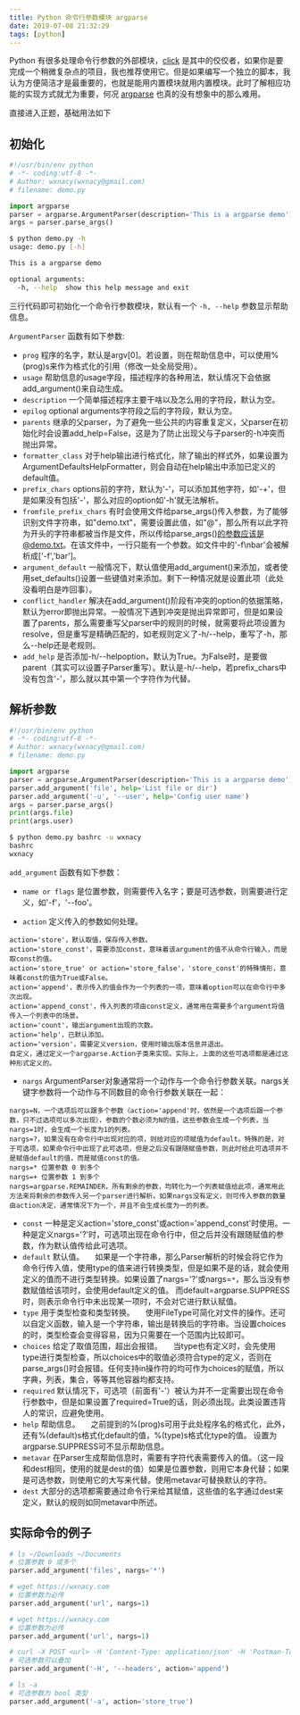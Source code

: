 ```yaml
---
title: Python 命令行参数模块 argparse
date: 2019-07-08 21:32:29
tags: [python]
---
```


Python 有很多处理命令行参数的外部模块，[click](https://github.com/pallets/click) 是其中的佼佼者，如果你是要完成一个稍微复杂点的项目，我也推荐使用它。但是如果编写一个独立的脚本，我认为方便简洁才是最重要的，也就是能用内置模块就用内置模块。此时了解相应功能的实现方式就尤为重要，何况 [argparse](https://docs.python.org/3/howto/argparse.html) 也真的没有想象中的那么难用。

<!-- more -->
<!-- toc -->

直接进入正题，基础用法如下

## 初始化

```python
#!/usr/bin/env python
# -*- coding:utf-8 -*-
# Author: wxnacy(wxnacy@gmail.com)
# filename: demo.py

import argparse
parser = argparse.ArgumentParser(description='This is a argparse demo')
args = parser.parse_args()
```

```bash
$ python demo.py -h
usage: demo.py [-h]

This is a argparse demo

optional arguments:
  -h, --help  show this help message and exit
```

三行代码即可初始化一个命令行参数模块，默认有一个 `-h, --help` 参数显示帮助信息。

`ArgumentParser` 函数有如下参数:
- `prog` 程序的名字，默认是argv[0]。若设置，则在帮助信息中，可以使用%(prog)s来作为格式化的引用（修改一处全局受用）。
- `usage` 帮助信息的usage字段，描述程序的各种用法，默认情况下会依据add_argument()来自动生成。
- `description` 一个简单描述程序主要干啥以及怎么用的字符段，默认为空。
- `epilog` optional arguments字符段之后的字符段，默认为空。
- `parents` 继承的父parser，为了避免一些公共的内容重复定义，父parser在初始化时会设置add_help=False，这是为了防止出现父与子parser的-h冲突而抛出异常。
- `formatter_class` 对于help输出进行格式化，除了输出的样式外，如果设置为ArgumentDefaultsHelpFormatter，则会自动在help输出中添加已定义的default值。
- `prefix_chars` options前的字符，默认为'-'，可以添加其他字符，如'-+'，但是如果没有包括'-'，那么对应的option如'-h'就无法解析。
- `fromfile_prefix_chars` 有时会使用文件给parse_args()传入参数，为了能够识别文件字符串，如"demo.txt"，需要设置此值，如"@"，那么所有以此字符为开头的字符串都被当作是文件，所以传给parse_args()的参数应该是@demo.txt。在该文件中，一行只能有一个参数。如文件中的'-f\nbar'会被解析成['-f','bar']。
- `argument_default` 一般情况下，默认值使用add_argument()来添加，或者使用set_defaults()设置一些键值对来添加。剩下一种情况就是设置此项（此处没看明白是咋回事）。
- `conflict_handler` 解决在add_argument()阶段有冲突的option的依据策略，默认为error即抛出异常。一般情况下遇到冲突是抛出异常即可，但是如果设置了parents，那么需要重写父parser中的规则的时候，就需要将此项设置为resolve，但是重写是精确匹配的，如老规则定义了-h/--help，重写了-h，那么--help还是老规则。
- `add_help` 是否添加-h/--helpoption，默认为True。为False时，是要做parent（其实可以设置子Parser重写）。默认是-h/--help，若prefix_chars中没有包含'-'，那么就以其中第一个字符作为代替。

## 解析参数

```python
#!/usr/bin/env python
# -*- coding:utf-8 -*-
# Author: wxnacy(wxnacy@gmail.com)
# filename: demo.py

import argparse
parser = argparse.ArgumentParser(description='This is a argparse demo')
parser.add_argument('file', help='List file or dir')
parser.add_argument('-u', '--user', help='Config user name')
args = parser.parse_args()
print(args.file)
print(args.user)
```

```bash
$ python demo.py bashrc -u wxnacy
bashrc
wxnacy
```

`add_argument` 函数有如下参数：
- `name or flags` 是位置参数，则需要传入名字；要是可选参数，则需要进行定义，如'-f'，'--foo'。

- `action` 定义传入的参数如何处理。
```
action='store'，默认取值，保存传入参数。
action='store_const'，需要添加const，意味着该argument的值不从命令行输入，而是取const的值。
action='store_true' or action='store_false'，'store_const'的特殊情形，意味着const的值为True或False。
action='append'，表示传入的值会作为一个列表的一项，意味着option可以在命令行中多次出现。
action='append_const'，传入列表的项由const定义，通常用在需要多个argument将值传入一个列表中的场景。
action='count'，输出argument出现的次数。
action='help'，已默认添加。
action='version'，需要定义version，使用时输出版本信息并退出。
自定义，通过定义一个argparse.Action子类来实现。实际上，上面的这些可选项都是通过这种形式定义的。    
```

- `nargs` ArgumentParser对象通常将一个动作与一个命令行参数关联。nargs关键字参数将一个动作与不同数目的命令行参数关联在一起：

```
nargs=N，一个选项后可以跟多个参数（action='append'时，依然是一个选项后跟一个参数，只不过选项可以多次出现），参数的个数必须为N的值，这些参数会生成一个列表，当nargs=1时，会生成一个长度为1的列表。
nargs=?，如果没有在命令行中出现对应的项，则给对应的项赋值为default。特殊的是，对于可选项，如果命令行中出现了此可选项，但是之后没有跟随赋值参数，则此时给此可选项并不是赋值default的值，而是赋值const的值。
nargs=* 位置参数 0 到多个
nargs=+ 位置参数 1 到多个
nargs=argparse.REMAINDER，所有剩余的参数，均转化为一个列表赋值给此项，通常用此方法来将剩余的参数传入另一个parser进行解析。如果nargs没有定义，则可传入参数的数量由action决定，通常情况下为一个，并且不会生成长度为一的列表。
```
- `const` 一种是定义action='store_const'或action='append_const'时使用。一种是定义nargs='?'时，可选项出现在命令行中，但之后并没有跟随赋值的参数，作为默认值传给此可选项。
- `default` 默认值。
    如果是一个字符串，那么Parser解析的时候会将它作为命令行传入值，使用type的值来进行转换类型，但是如果不是的话，就会使用定义的值而不进行类型转换。如果设置了nargs='?'或nargs=`*`，那么当没有参数赋值给该项时，会使用default定义的值。
而default=argparse.SUPPRESS时，则表示命令行中未出现某一项时，不会对它进行默认赋值。
- `type` 用于类型检查和类型转换。
    使用FileType可简化对文件的操作。还可以自定义函数，输入是一个字符串，输出是转换后的字符串。当设置choices的时，类型检查会变得容易，因为只需要在一个范围内比较即可。
- `choices` 给定了取值范围，超出会报错。
    当type也有定义时，会先使用type进行类型检查，所以choices中的取值必须符合type的定义，否则在parse_args()时会报错。任何支持in操作符的均可作为choices的赋值，所以字典，列表，集合，等等其他容器均都支持。
- `required` 默认情况下，可选项（前面有'-'）被认为并不一定需要出现在命令行参数中，但是如果设置了required=True的话，则必须出现。此类设置违背人的常识，应避免使用。
- `help` 帮助信息。
    之前提到的%(prog)s可用于此处程序名的格式化，此外，还有%(default)s格式化default的值，%(type)s格式化type的值。
设置为argparse.SUPPRESS可不显示帮助信息。
- `metavar` 在Parser生成帮助信息时，需要有字符代表需要传入的值。（这一段和dest相同，使用的就是dest的值）如果是位置参数，则用它本身代替；如果是可选参数，则使用它的大写来代替。使用metavar可替换默认的字符。
- `dest` 大部分的选项都需要通过命令行来给其赋值，这些值的名字通过dest来定义，默认的规则如同metavar中所述。

## 实际命令的例子

```python
# ls ~/Downloads ~/Documents
# 位置参数 0 或多个
parser.add_argument('files', nargs='*')
```

```python
# wget https://wxnacy.com
# 位置参数为必传
parser.add_argument('url', nargs=1)
```

```python
# wget https://wxnacy.com
# 位置参数为必传
parser.add_argument('url', nargs=1)
```

```python
# curl -X POST <url> -H 'Content-Type: application/json' -H 'Postman-Token: 0871758a-2782-4600-9d1f-e3da3270fd95'
# 可选参数可以叠加
parser.add_argument('-H', '--headers', action='append')
```

```python
# ls -a
# 可选参数为 bool 类型
parser.add_argument('-a', action='store_true')
```
